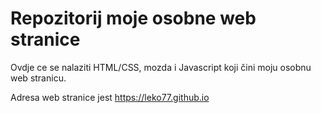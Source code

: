 # Repozitorij moje osobne web stranice

Ovdje ce se nalaziti HTML/CSS, mozda i Javascript  koji čini moju osobnu web stranicu.

Adresa web stranice jest https://leko77.github.io
